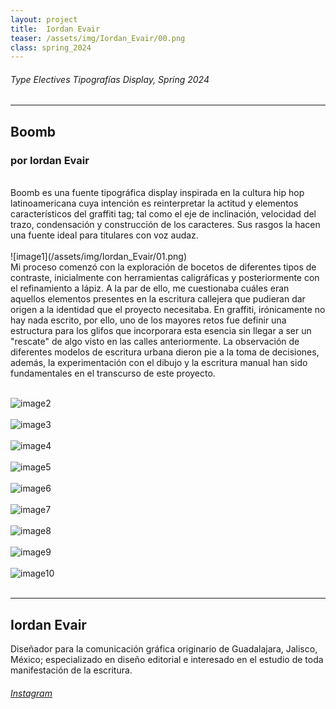 ```yaml
---
layout: project
title:  Iordan Evair
teaser: /assets/img/Iordan_Evair/00.png
class: spring_2024
---
```

###### Type Electives Tipografías Display, Spring 2024 ######
---
## Boomb ##
### por Iordan Evair ###
<br>
Boomb es una fuente tipográfica display inspirada en la cultura hip hop latinoamericana cuya intención es reinterpretar la actitud y elementos característicos del graffiti tag; tal como el eje de inclinación, velocidad del trazo, condensación y construcción de los caracteres. Sus rasgos la hacen una fuente ideal para titulares con voz audaz.
<br><br>
![image1](/assets/img/Iordan_Evair/01.png)
<br>
Mi proceso comenzó con la exploración de bocetos de diferentes tipos de contraste, inicialmente con herramientas caligráficas y posteriormente con el refinamiento a lápiz. A la par de ello, me cuestionaba cuáles eran aquellos elementos presentes en la escritura callejera que pudieran dar origen a la identidad que el proyecto necesitaba. En graffiti, irónicamente no hay nada escrito, por ello, uno de los mayores retos fue definir una estructura para los glifos que incorporara esta esencia sin llegar a ser un "rescate" de algo visto en las calles anteriormente. La observación de diferentes modelos de escritura urbana dieron pie a la toma de decisiones, además, la experimentación con el dibujo y la escritura manual han sido fundamentales en el transcurso de este proyecto.
<br><br>

![image2](/assets/img/Iordan_Evair/02.png)
<br><br>
![image3](/assets/img/Iordan_Evair/03.png)
<br><br>
![image4](/assets/img/Iordan_Evair/04.png)
<br><br>
![image5](/assets/img/Iordan_Evair/05.png)
<br><br>
![image6](/assets/img/Iordan_Evair/06.png)
<br><br>
![image7](/assets/img/Iordan_Evair/07.png)
<br><br>
![image8](/assets/img/Iordan_Evair/08.png)
<br><br>
![image9](/assets/img/Iordan_Evair/09.png)
<br><br>
![image10](/assets/img/Iordan_Evair/10.png)
<br><br>

---
## Iordan Evair ##
Diseñador para la comunicación gráfica originario de Guadalajara, Jalisco, México; especializado en diseño editorial e interesado en el estudio de toda manifestación de la escritura.
<br>
###### [Instagram](https://www.instagram.com/iordan.evair) ######
